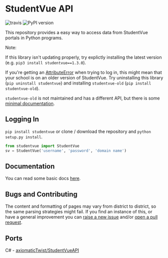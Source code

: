 # StudentVue API
![travis](https://travis-ci.com/kajchang/StudentVue.svg?branch=master)
![PyPI version](https://badge.fury.io/py/studentvue.svg)

This repository provides a easy way to access data from StudentVue portals in Python programs.

Note:

If this library isn't updating properly, try explictly installing the latest version (e.g. `pip3 install studentvue==1.3.0`).

If you're getting an [AttributeError](https://github.com/kajchang/StudentVue/issues/12) when trying to log in, this might mean that your school is on an older version of StudentVue. Try uninstalling this library (`pip uninstall studentvue`) and installing `studentvue-old` (`pip install studentvue-old`).

`studentvue-old` is not maintained and has a different API, but there is some [minimal documentation](https://github.com/kajchang/StudentVue/tree/old-version).

## Logging In

`pip install studentvue` or clone / download the repository and `python setup.py install`.

```python
from studentvue import StudentVue
sv = StudentVue('username', 'password', 'domain name') 
```

## Documentation

You can read some basic docs [here](https://kajchang.github.io/StudentVue/StudentVue.html).

## Bugs and Contributing

The content and formatting of pages may vary from district to district, so the same parsing strategies might fail. If you find an instance of this, or have a general improvement you can [raise a new issue](https://github.com/kajchang/StudentVue/issues/new) and/or [open a pull request](https://github.com/kajchang/StudentVue/compare).

## Ports

C# - [axiomaticTwist/StudentVueAPI](https://github.com/axiomaticTwist/StudentVueAPI)
